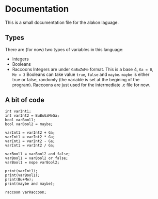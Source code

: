 # Documentation
This is a small documentation file for the alakon laguage.
## Types
There are (for now) two types of variables in this language:
* Integers
* Booleans
* Raccoons
Integers are under `GaBuZoMe` format. This is a base 4, `Ga = 0`, `Me = 3`
Booleans can take value `true`, `false` and `maybe`.
`maybe` is either true or false, randomly (the variable is set at the begining of the program).
Raccoons are just used for the intermediate .c file for now.

## A bit of code
```
int varInt1;
int varInt2 = BuBuGaMeGa;
bool varBool1;
bool varBool2 = maybe;

varInt1 = varInt2 + Ga;
varInt1 = varInt2 * Ga;
varInt1 = varInt2 - Ga;
varInt1 = varInt2 / Ga;

varBool1 = varBool2 and false;
varBool1 = varBool2 or false;
varBool1 = nope varBool2;

print(varInt1);
print(varBool1);
print(Bu+Me);
print(maybe and maybe);

raccoon varRaccoon;
```
